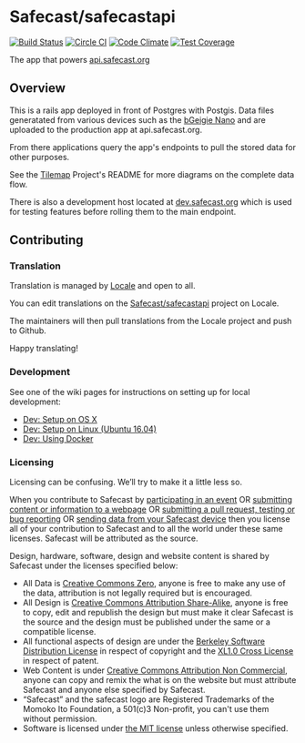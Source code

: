 # Safecast/safecastapi
[![Build Status](https://travis-ci.org/Safecast/safecastapi.svg?branch=master)](https://travis-ci.org/Safecast/safecastapi) [![Circle CI](https://circleci.com/gh/Safecast/safecastapi.svg?style=svg)](https://circleci.com/gh/Safecast/safecastapi) [![Code Climate](https://codeclimate.com/github/Safecast/safecastapi/badges/gpa.svg)](https://codeclimate.com/github/Safecast/safecastapi) [![Test Coverage](https://codeclimate.com/github/Safecast/safecastapi/badges/coverage.svg)](https://codeclimate.com/github/Safecast/safecastapi/coverage)

The app that powers [api.safecast.org](https://api.safecast.org/)

## Overview

This is a rails app deployed in front of Postgres with Postgis. Data files generatated from various devices such as the [bGeigie Nano](http://nano.safecast.org) and are uploaded to the production app at api.safecast.org.

From there applications query the app's endpoints to pull the stored data for other purposes.

See the [Tilemap](https://github.com/Safecast/Tilemap/) Project's README for more diagrams on the complete data flow.

There is also a development host located at [dev.safecast.org](https://dev.safecast.org) which is used for testing features before rolling them to the main endpoint.

## Contributing

### Translation

Translation is managed by [Locale](http://www.localeapp.com/) and open to all.

You can edit translations on the [Safecast/safecastapi](http://www.localeapp.com/projects/public?search=Safecast/safecastapi) project on Locale.

The maintainers will then pull translations from the Locale project and push to Github.

Happy translating!

### Development

See one of the wiki pages for instructions on setting up for local development:

* [Dev: Setup on OS X](https://github.com/Safecast/safecastapi/wiki/Dev:-Setup-on-OS-X)
* [Dev: Setup on Linux (Ubuntu 16.04)](https://github.com/Safecast/safecastapi/wiki/Dev:-Setup-on-Linux-(Ubuntu-16.04))
* [Dev: Using Docker](https://github.com/Safecast/safecastapi/wiki/Dev:-Using-Docker)

### Licensing
Licensing can be confusing. We’ll try to make it a little less so.


When you contribute to Safecast by [participating in an event][event] OR [submitting content or information to a webpage][blog] OR [submitting a pull request, testing or bug reporting][github] OR [sending data from your Safecast device][api] then you license all of your contribution to Safecast and to all the world under these same licenses. Safecast will be attributed as the source.

Design, hardware, software, design and website content is shared by Safecast under the licenses specified below:
- All Data is [Creative Commons Zero][CCZ], anyone is free to make any use of the data, attribution is not legally required but is encouraged.
- All Design is [Creative Commons Attribution Share-Alike][CCASA], anyone is free to copy, edit and republish the design but must make it clear Safecast is the source and the design must be published under the same or a compatible license.
- All functional aspects of design are under the [Berkeley Software Distribution License][BSD] in respect of copyright and the [XL1.0 Cross License][CL] in respect of patent.
- Web Content is under [Creative Commons Attribution Non Commercial][CCANC], anyone can copy and remix the what is on the website but must attribute Safecast and anyone else specified by Safecast.
- “Safecast” and the safecast logo are Registered Trademarks of the Momoko Ito Foundation, a 501(c)3 Non-profit, you can't use them without permission.
- Software is licensed under [the MIT license][MIT] unless otherwise specified.

[event]: http://blog.safecast.org/2013/02/tokyo-hackathon-roundup/
[blog]: https://blog.safecast.org
[github]: https://github.com/Safecast/safecastapi
[api]: https://api.safecast.org

[CCZ]: http://creativecommons.org/publicdomain/zero/1.0/
[CCASA]: http://creativecommons.org/licenses/by-sa/4.0/
[BSD]: https://blog.safecast.org/bsd/
[CL]: http://blog.safecast.org/wp-content/uploads/2012/05/xl_crosslicense.pdf
[CCANC]: http://creativecommons.org/licenses/by-nc/3.0/
[MIT]: http://blog.safecast.org/mit/
